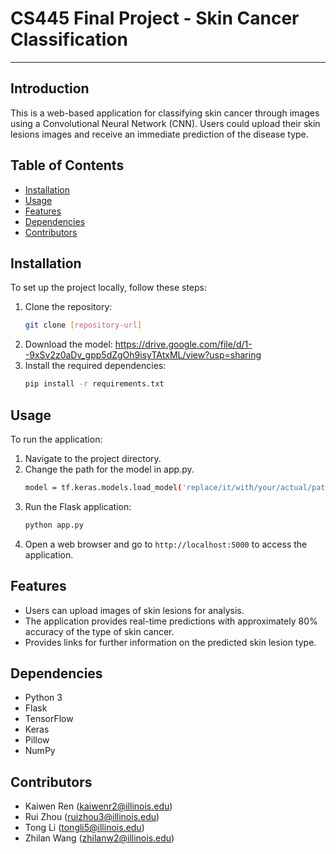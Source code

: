 # CS445 Final Project - Skin Cancer Classification
---
## Introduction
This is a web-based application for classifying skin cancer through images using a Convolutional Neural Network (CNN). Users could upload their skin lesions images and receive an immediate prediction of the disease type. 

## Table of Contents
- [Installation](#installation)
- [Usage](#usage)
- [Features](#features)
- [Dependencies](#dependencies)
- [Contributors](#contributors)

## Installation
To set up the project locally, follow these steps:
1. Clone the repository:
   ```bash
   git clone [repository-url]
   ```
2. Download the model:
   https://drive.google.com/file/d/1--9xSv2z0aDv_gpp5dZgOh9isyTAtxML/view?usp=sharing
3. Install the required dependencies:
   ```bash
   pip install -r requirements.txt
   ```
   
## Usage
To run the application:
1. Navigate to the project directory.
2. Change the path for the model in app.py.
   ```bash
   model = tf.keras.models.load_model('replace/it/with/your/actual/path')
   ```
4. Run the Flask application:
   ```bash
   python app.py
   ```
5. Open a web browser and go to `http://localhost:5000` to access the application.

## Features
- Users can upload images of skin lesions for analysis.
- The application provides real-time predictions with approximately 80% accuracy of the type of skin cancer.
- Provides links for further information on the predicted skin lesion type.

## Dependencies
- Python 3
- Flask
- TensorFlow
- Keras
- Pillow
- NumPy

## Contributors
- Kaiwen Ren (kaiwenr2@illinois.edu)
- Rui Zhou (ruizhou3@illinois.edu)
- Tong Li (tongli5@illinois.edu)
- Zhilan Wang (zhilanw2@illinois.edu)


